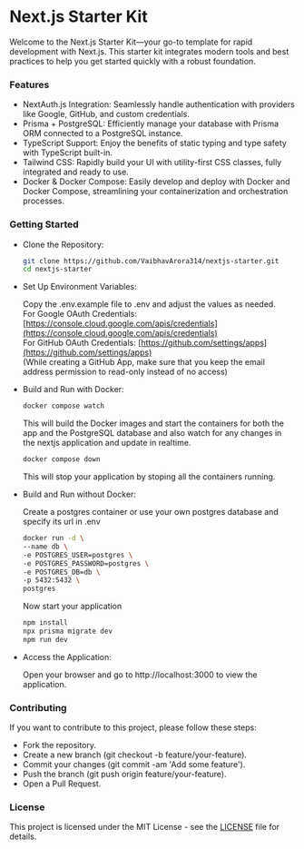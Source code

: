 # Next.js Starter Kit
Welcome to the Next.js Starter Kit—your go-to template for rapid development with Next.js. This starter kit integrates modern tools and best practices to help you get started quickly with a robust foundation.

### Features
- NextAuth.js Integration: Seamlessly handle authentication with providers like Google, GitHub, and custom credentials.
- Prisma + PostgreSQL: Efficiently manage your database with Prisma ORM connected to a PostgreSQL instance.
- TypeScript Support: Enjoy the benefits of static typing and type safety with TypeScript built-in.
- Tailwind CSS: Rapidly build your UI with utility-first CSS classes, fully integrated and ready to use.
- Docker & Docker Compose: Easily develop and deploy with Docker and Docker Compose, streamlining your containerization and orchestration processes.

### Getting Started
- Clone the Repository:
  ```bash
  git clone https://github.com/VaibhavArora314/nextjs-starter.git
  cd nextjs-starter
  ```

- Set Up Environment Variables:

  Copy the .env.example file to .env and adjust the values as needed. <br/>
  For Google OAuth Credentials: [https://console.cloud.google.com/apis/credentials](https://console.cloud.google.com/apis/credentials) <br/>
  For GitHub OAuth Credentials: [https://github.com/settings/apps](https://github.com/settings/apps) <br/>
  (While creating a GitHub App, make sure that you keep the email address permission to read-only instead of no access)

- Build and Run with Docker:
  ```bash
  docker compose watch
  ```
  This will build the Docker images and start the containers for both the app and the PostgreSQL database and also watch for any changes in the nextjs application and update in realtime.
  ```bash
  docker compose down
  ```
  This will stop your application by stoping all the containers running.
- Build and Run without Docker:
  
  Create a postgres container or use your own postgres database and specify its url in .env
  ```bash
  docker run -d \
  --name db \
  -e POSTGRES_USER=postgres \
  -e POSTGRES_PASSWORD=postgres \
  -e POSTGRES_DB=db \
  -p 5432:5432 \
  postgres
  ```
  Now start your application
  ```bash
  npm install
  npx prisma migrate dev
  npm run dev
  ```
- Access the Application:
  
  Open your browser and go to http://localhost:3000 to view the application.

### Contributing
If you want to contribute to this project, please follow these steps:
- Fork the repository.
- Create a new branch (git checkout -b feature/your-feature).
- Commit your changes (git commit -am 'Add some feature').
- Push the branch (git push origin feature/your-feature).
- Open a Pull Request.

### License
This project is licensed under the MIT License - see the [LICENSE](/LICENSE) file for details.
